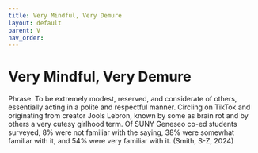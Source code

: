 ```yaml
---
title: Very Mindful, Very Demure
layout: default
parent: V
nav_order:
---
```


# Very Mindful, Very Demure

Phrase. To be extremely modest, reserved, and considerate of others, essentially acting in a polite and respectful manner. Circling on TikTok and originating from creator Jools Lebron, known by some as brain rot and by others a very cutesy girlhood term. Of SUNY Geneseo co-ed students surveyed, 8% were not familiar with the saying, 38% were somewhat familiar with it, and 54% were very familiar with it. (Smith, S-Z, 2024)

